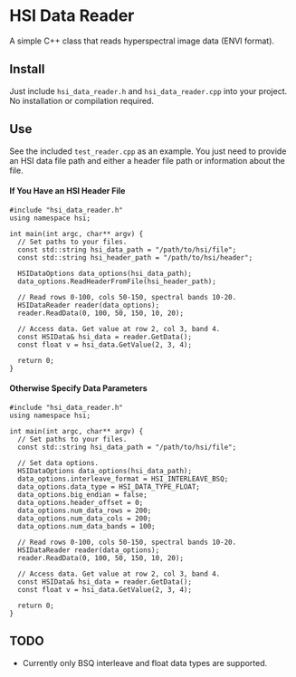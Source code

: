 # HSI Data Reader

A simple C++ class that reads hyperspectral image data (ENVI format).

## Install

Just include `hsi_data_reader.h` and `hsi_data_reader.cpp` into your project. No installation or compilation required.

## Use

See the included `test_reader.cpp` as an example. You just need to provide an HSI data file path and either a header file path or information about the file.

#### If You Have an HSI Header File
```
#include "hsi_data_reader.h"
using namespace hsi;

int main(int argc, char** argv) {
  // Set paths to your files.
  const std::string hsi_data_path = "/path/to/hsi/file";
  const std::string hsi_header_path = "/path/to/hsi/header";
  
  HSIDataOptions data_options(hsi_data_path);
  data_options.ReadHeaderFromFile(hsi_header_path);
  
  // Read rows 0-100, cols 50-150, spectral bands 10-20.
  HSIDataReader reader(data_options);
  reader.ReadData(0, 100, 50, 150, 10, 20);
  
  // Access data. Get value at row 2, col 3, band 4.
  const HSIData& hsi_data = reader.GetData();
  const float v = hsi_data.GetValue(2, 3, 4);
  
  return 0;
}
```

#### Otherwise Specify Data Parameters
```
#include "hsi_data_reader.h"
using namespace hsi;

int main(int argc, char** argv) {
  // Set paths to your files.
  const std::string hsi_data_path = "/path/to/hsi/file";
  
  // Set data options.
  HSIDataOptions data_options(hsi_data_path);
  data_options.interleave_format = HSI_INTERLEAVE_BSQ;
  data_options.data_type = HSI_DATA_TYPE_FLOAT;
  data_options.big_endian = false;
  data_options.header_offset = 0;
  data_options.num_data_rows = 200;
  data_options.num_data_cols = 200;
  data_options.num_data_bands = 100;
  
  // Read rows 0-100, cols 50-150, spectral bands 10-20.
  HSIDataReader reader(data_options);
  reader.ReadData(0, 100, 50, 150, 10, 20);
  
  // Access data. Get value at row 2, col 3, band 4.
  const HSIData& hsi_data = reader.GetData();
  const float v = hsi_data.GetValue(2, 3, 4);
  
  return 0;
}
```

## TODO

<ul>
  <li> Currently only BSQ interleave and float data types are supported. </li>
</ul>
